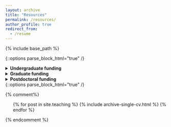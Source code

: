 ```yaml
---
layout: archive
title: "Resources"
permalink: /resources/
author_profile: true
redirect_from:
  - /resume
---
```


{% include base_path %}

{::options parse_block_html="true" /}
<details>
  <summary markdown="span"><b>Undergraduate funding</b></summary>
###  Research funding:
  * CU Boulder specific
    *  [UROP](https://www.colorado.edu/urop/)
      *  Funding for research, both student directed and assistantships
      *  Deadlines for both academic year and summer in February
      *  Application is with a potential advisor, so reach out well in advance to faculty you would like to work with
      *  There are also bigger projects that may have openings which will be posted in May [here](https://www.colorado.edu/urop/grants/open-opportunities) for both this summer and next academic year
    *  [BSI](https://www.colorado.edu/bsi/bsi-scholars)
  * US based:
    * [NSF Research Experiences for Undergraduates (REUs)](https://www.nsf.gov/crssprgm/reu/)
    * [NASA Interns](https://intern.nasa.gov/)
    * [Pathways to Science Database](https://www.pathwaystoscience.org/programs.aspx?descriptorhub=SummerResearch_Summer%20Research%20Opportunity)
  
</details>

<details>
  <summary markdown="span"><b>Graduate funding</b></summary>
### Standard graduate funding:
  * US based
    *  [NSF GRFP](https://www.nsfgrfp.org/)
    *  [NASA FINESST](https://nspires.nasaprs.com/external/solicitations/summary!init.do?solId=3E72ED7E1FBDF8155A4E2DA033EF7449&stack=redirect) (link is from 2021 posting)
    *  [AAUW International Fellowships](https://www.aauw.org/resources/programs/fellowships-grants/current-opportunities/international/)
### Dissertation completion funding:
  
</details>

<details>
  <summary markdown="span"><b>Postdoctoral funding</b></summary>
###
  
</details>
{::options parse_block_html="true" /}
<!---
This is a comment. Below this is commented liquid syntax.
--->

{% comment%}
  <ul>{% for post in site.teaching %}
    {% include archive-single-cv.html %}
  {% endfor %}</ul>
{% endcomment %}
